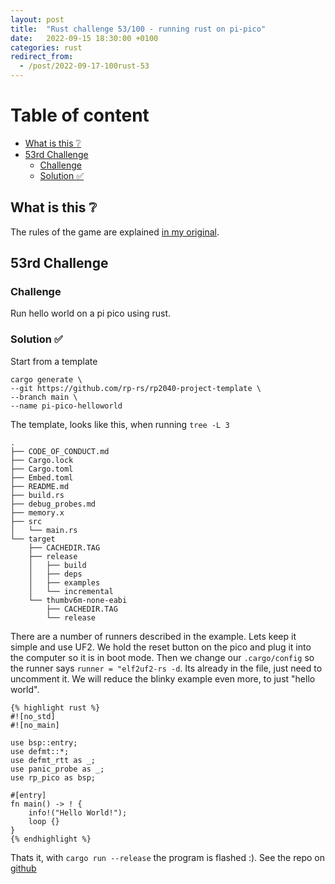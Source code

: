 ```yaml
---
layout: post
title:  "Rust challenge 53/100 - running rust on pi-pico"
date:   2022-09-15 18:30:00 +0100
categories: rust
redirect_from:
  - /post/2022-09-17-100rust-53
---
```



#  Table of content
<!-- MarkdownTOC autolink="true" -->

- [What is this :grey_question:](#what-is-this-grey_question)
- [53rd Challenge](#53rd-challenge)
    - [Challenge](#challenge)
    - [Solution :white_check_mark:](#solution-white_check_mark)

<!-- /MarkdownTOC -->

## What is this :grey_question: 

The rules of the game are explained [in my original](https://maebli.github.io/rust/2021/10/18/100rust.html). 

## 53rd Challenge
### Challenge

Run hello world on a pi pico using rust. 

### Solution :white_check_mark:


Start from a template

    cargo generate \
    --git https://github.com/rp-rs/rp2040-project-template \
    --branch main \
    --name pi-pico-helloworld



The template, looks like this, when running `tree -L 3`

    .
    ├── CODE_OF_CONDUCT.md
    ├── Cargo.lock
    ├── Cargo.toml
    ├── Embed.toml
    ├── README.md
    ├── build.rs
    ├── debug_probes.md
    ├── memory.x
    ├── src
    │   └── main.rs
    └── target
        ├── CACHEDIR.TAG
        ├── release
        │   ├── build
        │   ├── deps
        │   ├── examples
        │   └── incremental
        └── thumbv6m-none-eabi
            ├── CACHEDIR.TAG
            └── release



There are a number of runners described in the example. Lets keep it simple and use UF2. We hold the reset button on the pico and plug it into the computer so it is in boot mode. 
Then we change our `.cargo/config` so the runner says `runner = "elf2uf2-rs -d`. Its already in the file, just need to uncomment it. We will reduce the blinky example even more, to just "hello world".


    {% highlight rust %}
    #![no_std]
    #![no_main]

    use bsp::entry;
    use defmt::*;
    use defmt_rtt as _;
    use panic_probe as _;
    use rp_pico as bsp;

    #[entry]
    fn main() -> ! {
        info!("Hello World!");
        loop {}
    }
    {% endhighlight %}


Thats it, with `cargo run --release` the program is flashed :). See the repo on [github](https://github.com/maebli/100rustsnippets/tree/master/pi-pico-helloworld)
